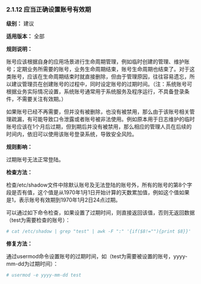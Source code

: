 ### 2.1.12 应当正确设置账号有效期

**级别：** 建议

**适用版本：** 全部

**规则说明：** 

账号应该根据自身的应用场景进行生命周期管理，例如临时创建的管理、维护账号；定期业务所需要的账号，业务生命周期结束，账号生命周期也结束了。对于这类账号，应该在生命周期结束时就直接删除，但由于管理原因，往往容易遗忘，所以建议管理员在创建账号的过程中，同时设定账号的过期时间。（注：系统账号可根据业务实际情况设置，系统账号通常用于系统服务及程序运行，不具备登录条件，不需要关注有效期。）

如果账号已经不再需要，但并没有被删除，也没有被禁用，那么由于该账号相关管理疏漏，有可能导致口令泄露或者账号被非法使用。例如原本用于日志维护的临时账号应该在1个月后过期，但到期后并没有被禁用，那么相应的管理人员在后续的时间内，依旧可以使用该账号登录系统，导致安全风险。

**规则影响：**

过期账号无法正常登陆。

**检查方法：**

检查/etc/shadow文件中除默认账号及无法登陆的账号外，所有的账号的第8个字段是否有值，这个值是从1970年1月1日开始计算的天数累加值，例如这个值如果是1，表示账号有效期到1970年1月2日24点过期。

可以通过如下命令检查，如果设置了过期时间，则直接返回该值，否则无返回数据（test为需要检查的账号）：

```bash
# cat /etc/shadow | grep "test" | awk -F ":" '{if($8!=""){print $8}}'
```

**修复方法：**

通过usermod命令设置账号的过期时间，如（test为需要被设置的账号，yyyy-mm-dd为过期时间）：

```bash
# usermod -e yyyy-mm-dd test
```